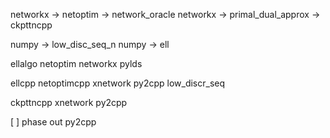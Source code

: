 networkx -> netoptim -> network_oracle
networkx -> primal_dual_approx -> ckpttncpp

numpy -> low_disc_seq_n
numpy -> ell

ellalgo
netoptim
networkx
pylds

ellcpp
netoptimcpp
xnetwork
py2cpp
low_discr_seq

ckpttncpp
xnetwork
py2cpp

[ ] phase out py2cpp
